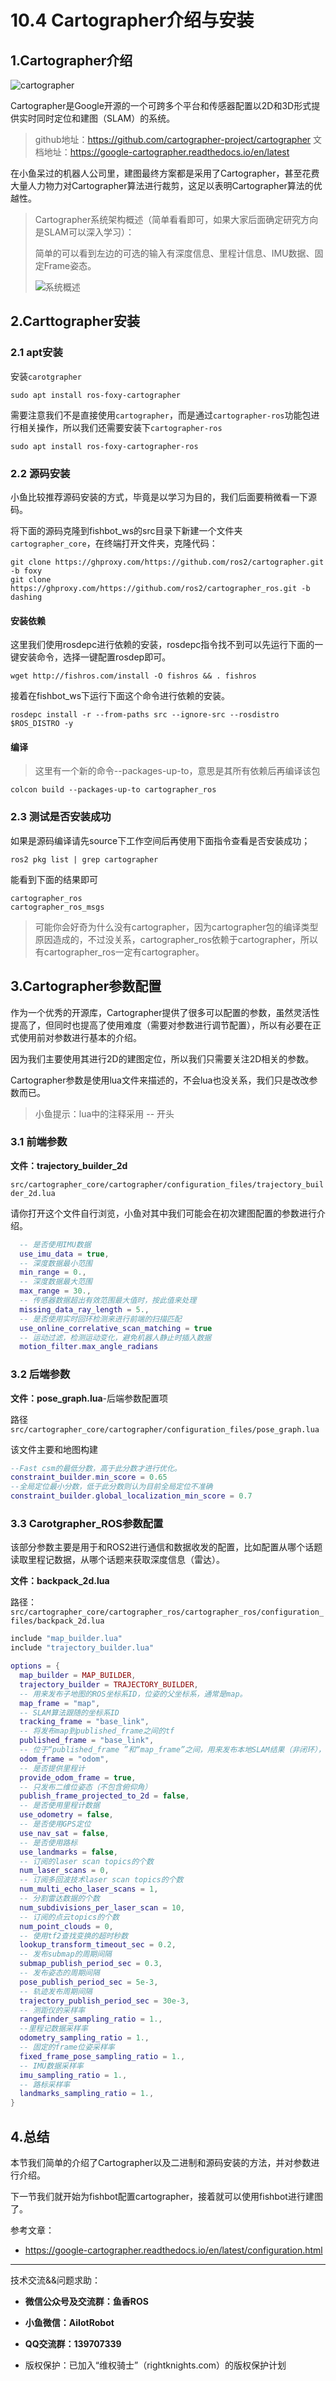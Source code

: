 # 10.4 Cartographer介绍与安装

## 1.Cartographer介绍


![cartographer](10.4Cartographer介绍与安装/imgs/cartographer.gif)

Cartographer是Google开源的一个可跨多个平台和传感器配置以2D和3D形式提供实时同时定位和建图（SLAM）的系统。

> github地址：https://github.com/cartographer-project/cartographer
> 文档地址：https://google-cartographer.readthedocs.io/en/latest

在小鱼呆过的机器人公司里，建图最终方案都是采用了Cartographer，甚至花费大量人力物力对Cartographer算法进行裁剪，这足以表明Cartographer算法的优越性。

> Cartographer系统架构概述（简单看看即可，如果大家后面确定研究方向是SLAM可以深入学习）：
>
> 简单的可以看到左边的可选的输入有深度信息、里程计信息、IMU数据、固定Frame姿态。
>
> 
>
> ![系统概述](10.4Cartographer介绍与安装/imgs/high_level_system_overview.png)





## 2.Carttographer安装

### 2.1 apt安装

安装`carotgrapher`

```shell
sudo apt install ros-foxy-cartographer
```
需要注意我们不是直接使用`cartographer`，而是通过`cartographer-ros`功能包进行相关操作，所以我们还需要安装下`cartographer-ros`

```shell
sudo apt install ros-foxy-cartographer-ros
```

### 2.2 源码安装

小鱼比较推荐源码安装的方式，毕竟是以学习为目的，我们后面要稍微看一下源码。

将下面的源码克隆到fishbot_ws的src目录下新建一个文件夹`cartographer_core`，在终端打开文件夹，克隆代码：

```shell
git clone https://ghproxy.com/https://github.com/ros2/cartographer.git -b foxy
git clone https://ghproxy.com/https://github.com/ros2/cartographer_ros.git -b dashing
```

#### 安装依赖

这里我们使用rosdepc进行依赖的安装，rosdepc指令找不到可以先运行下面的一键安装命令，选择一键配置rosdep即可。

```shell
wget http://fishros.com/install -O fishros && . fishros
```

接着在fishbot_ws下运行下面这个命令进行依赖的安装。

```shell
rosdepc install -r --from-paths src --ignore-src --rosdistro $ROS_DISTRO -y
```

#### 编译

> 这里有一个新的命令--packages-up-to，意思是其所有依赖后再编译该包

```shell
colcon build --packages-up-to cartographer_ros
```

### 2.3 测试是否安装成功

如果是源码编译请先source下工作空间后再使用下面指令查看是否安装成功；

```shell
ros2 pkg list | grep cartographer
```

能看到下面的结果即可

```shell
cartographer_ros
cartographer_ros_msgs
```

> 可能你会好奇为什么没有cartographer，因为cartographer包的编译类型原因造成的，不过没关系，cartographer_ros依赖于cartographer，所以有cartographer_ros一定有cartographer。

## 3.Cartographer参数配置

作为一个优秀的开源库，Cartographer提供了很多可以配置的参数，虽然灵活性提高了，但同时也提高了使用难度（需要对参数进行调节配置），所以有必要在正式使用前对参数进行基本的介绍。

因为我们主要使用其进行2D的建图定位，所以我们只需要关注2D相关的参数。

Cartographer参数是使用lua文件来描述的，不会lua也没关系，我们只是改改参数而已。

> 小鱼提示：lua中的注释采用 -- 开头

### 3.1 前端参数

**文件：trajectory_builder_2d** 

`src/cartographer_core/cartographer/configuration_files/trajectory_builder_2d.lua`

请你打开这个文件自行浏览，小鱼对其中我们可能会在初次建图配置的参数进行介绍。

```lua
  -- 是否使用IMU数据
  use_imu_data = true, 
  -- 深度数据最小范围
  min_range = 0.,
  -- 深度数据最大范围
  max_range = 30.,
  -- 传感器数据超出有效范围最大值时，按此值来处理
  missing_data_ray_length = 5.,
  -- 是否使用实时回环检测来进行前端的扫描匹配
  use_online_correlative_scan_matching = true
  -- 运动过滤，检测运动变化，避免机器人静止时插入数据
  motion_filter.max_angle_radians
```

### 3.2 后端参数

**文件：pose_graph.lua**-后端参数配置项

路径`src/cartographer_core/cartographer/configuration_files/pose_graph.lua`

该文件主要和地图构建

```lua
--Fast csm的最低分数，高于此分数才进行优化。
constraint_builder.min_score = 0.65
--全局定位最小分数，低于此分数则认为目前全局定位不准确
constraint_builder.global_localization_min_score = 0.7
```

### 3.3 Carotgrapher_ROS参数配置

该部分参数主要是用于和ROS2进行通信和数据收发的配置，比如配置从哪个话题读取里程记数据，从哪个话题来获取深度信息（雷达）。

**文件：backpack_2d.lua**

路径：`src/cartographer_core/cartographer_ros/cartographer_ros/configuration_files/backpack_2d.lua`

```lua
include "map_builder.lua"
include "trajectory_builder.lua"

options = {
  map_builder = MAP_BUILDER,
  trajectory_builder = TRAJECTORY_BUILDER,
  -- 用来发布子地图的ROS坐标系ID，位姿的父坐标系，通常是map。
  map_frame = "map",
  -- SLAM算法跟随的坐标系ID
  tracking_frame = "base_link",
  -- 将发布map到published_frame之间的tf
  published_frame = "base_link",
  -- 位于“published_frame ”和“map_frame”之间，用来发布本地SLAM结果（非闭环），通常是“odom”
  odom_frame = "odom",
  -- 是否提供里程计
  provide_odom_frame = true,
  -- 只发布二维位姿态（不包含俯仰角）
  publish_frame_projected_to_2d = false,
  -- 是否使用里程计数据
  use_odometry = false,
  -- 是否使用GPS定位
  use_nav_sat = false,
  -- 是否使用路标
  use_landmarks = false,
  -- 订阅的laser scan topics的个数
  num_laser_scans = 0,
  -- 订阅多回波技术laser scan topics的个数
  num_multi_echo_laser_scans = 1,
  -- 分割雷达数据的个数
  num_subdivisions_per_laser_scan = 10,
  -- 订阅的点云topics的个数
  num_point_clouds = 0,
  -- 使用tf2查找变换的超时秒数
  lookup_transform_timeout_sec = 0.2,
  -- 发布submap的周期间隔
  submap_publish_period_sec = 0.3,
  -- 发布姿态的周期间隔
  pose_publish_period_sec = 5e-3,
  -- 轨迹发布周期间隔
  trajectory_publish_period_sec = 30e-3,
  -- 测距仪的采样率
  rangefinder_sampling_ratio = 1.,
  --里程记数据采样率
  odometry_sampling_ratio = 1.,
  -- 固定的frame位姿采样率
  fixed_frame_pose_sampling_ratio = 1.,
  -- IMU数据采样率
  imu_sampling_ratio = 1.,
  -- 路标采样率
  landmarks_sampling_ratio = 1.,
}
```



## 4.总结

本节我们简单的介绍了Cartographer以及二进制和源码安装的方法，并对参数进行介绍。

下一节我们就开始为fishbot配置cartographer，接着就可以使用fishbot进行建图了。



参考文章：

- https://google-cartographer.readthedocs.io/en/latest/configuration.html

  

--------------

技术交流&&问题求助：

- **微信公众号及交流群：鱼香ROS**
- **小鱼微信：AiIotRobot**
- **QQ交流群：139707339**

- 版权保护：已加入“维权骑士”（rightknights.com）的版权保护计划